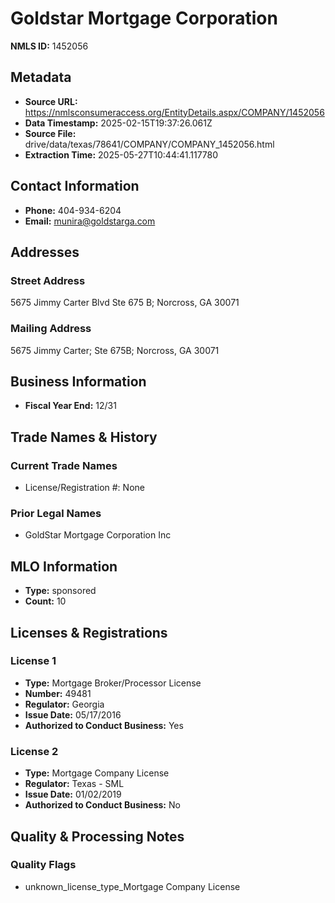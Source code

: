 # Goldstar Mortgage Corporation

**NMLS ID:** 1452056

## Metadata
- **Source URL:** https://nmlsconsumeraccess.org/EntityDetails.aspx/COMPANY/1452056
- **Data Timestamp:** 2025-02-15T19:37:26.061Z
- **Source File:** drive/data/texas/78641/COMPANY/COMPANY_1452056.html
- **Extraction Time:** 2025-05-27T10:44:41.117780

## Contact Information
- **Phone:** 404-934-6204
- **Email:** munira@goldstarga.com

## Addresses
### Street Address
5675 Jimmy Carter Blvd Ste 675 B; Norcross, GA 30071

### Mailing Address
5675 Jimmy Carter; Ste 675B; Norcross, GA 30071

## Business Information
- **Fiscal Year End:** 12/31

## Trade Names & History
### Current Trade Names
- License/Registration #: None

### Prior Legal Names
- GoldStar Mortgage Corporation Inc

## MLO Information
- **Type:** sponsored
- **Count:** 10

## Licenses & Registrations

### License 1
- **Type:** Mortgage Broker/Processor License
- **Number:** 49481
- **Regulator:** Georgia
- **Issue Date:** 05/17/2016
- **Authorized to Conduct Business:** Yes

### License 2
- **Type:** Mortgage Company License
- **Regulator:** Texas - SML
- **Issue Date:** 01/02/2019
- **Authorized to Conduct Business:** No

## Quality & Processing Notes
### Quality Flags
- unknown_license_type_Mortgage Company License
